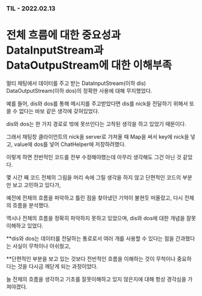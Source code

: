 ### TIL - 2022.02.13
# 전체 흐름에 대한 중요성과 DataInputStream과 DataOutpuStream에 대한 이해부족


멀티 채팅에서 데이터를 주고 받는 DataInputStream(이하 dis) DataOutputStream(이하 dos)의 정확한 사용에 대해 무지했었다. 

예를 들어, dis와 dos를 통해 메시지를 주고받았다면 dis를 nick을 전달하기 위해서 또 쓸 수 없다는 바보 같은 생각에 갖혀있었다.

dis와 dos는 한 가지 경로로 밖에 못쓰인다는 고착된 생각을 하고 있었기 때문이다. 

그래서 채팅창 클라이언트의 nick을 server로 가져올 때 Map을 써서 key에 nick을 넣고, value에 dos를 넣어 ChatHelper에 저장하려했다.

이렇게 하면 전반적인 코드를 전부 수정해야했는데 아무리 생각해도 그건 아닌 것 같았다. 

몇 시간 째 코드 전체의 그림을 머리 속에 그릴 생각을 하지 않고 단편적인 코드의 부분만 보고 고민하고 있다가, 

예전에 전체의 흐름을 파악하고 틀린 점을 찾아냈던 기억이 불현듯 떠올랐고, 다시 전체의 흐름을 분석했다.

역시나 전체의 흐름을 정확히 파악하지 못하고 있었으며, dis와 dos에 대한 개념을 잘못이해하고 있었다. 

**dis와 dos는 데이터를 전달하는 통로로서 여러 개를 사용할 수 있다는 점을 간과했다는 사실이 무척이나 아쉬웠고,

**단편적인 부분을 보고 있는 것보다 전반적인 흐름을 이해하는 것이 무척이나 중요하다는 것을 다시금 깨닫게 되는 과정이었다. 

늘 전체의 흐름을 생각하고 기초를 잘못이해하고 있지 않은지에 대해 항상 경각심을 가져야겠다.




